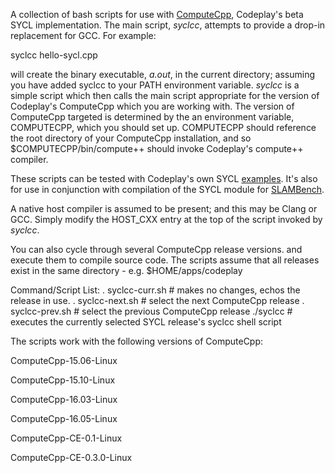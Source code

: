 A collection of bash scripts for use with [ComputeCpp](https://developer.codeplay.com/computecppce/latest/overview), Codeplay's beta SYCL implementation. The main script, *syclcc*, attempts to provide a drop-in replacement for GCC. For example:

  syclcc hello-sycl.cpp

will create the binary executable, *a.out*, in the current directory; assuming
you have added syclcc to your PATH environment variable. *syclcc* is a simple
script which then calls the main script appropriate for the version of Codeplay's ComputeCpp which you are working with. The version of ComputeCpp targeted is
determined by the an environment variable, COMPUTECPP, which you should set up.
COMPUTECPP should reference the root directory of your ComputeCpp installation,
and so $COMPUTECPP/bin/compute++ should invoke Codeplay's compute++ compiler.

These scripts can be tested with Codeplay's own SYCL [examples](https://github.com/codeplaysoftware/computecpp-sdk). It's also for use in conjunction with compilation of the SYCL module for [SLAMBench](https://github.com/pamela-project/slambench).

A native host compiler is assumed to be present; and this may be Clang or GCC.
Simply modify the HOST_CXX entry at the top of the script invoked by *syclcc*.

You can also cycle through several ComputeCpp release versions. and execute them to compile source code. The scripts assume that all releases exist in the same directory - e.g. $HOME/apps/codeplay 

Command/Script List:
        . syclcc-curr.sh # makes no changes, echos the release in use. 
        . syclcc-next.sh # select the next ComputeCpp release
        . syclcc-prev.sh # select the previous ComputeCpp release
        ./syclcc # executes the currently selected SYCL release's syclcc shell script

The scripts work with the following versions of ComputeCpp:

ComputeCpp-15.06-Linux

ComputeCpp-15.10-Linux

ComputeCpp-16.03-Linux

ComputeCpp-16.05-Linux

ComputeCpp-CE-0.1-Linux

ComputeCpp-CE-0.3.0-Linux

